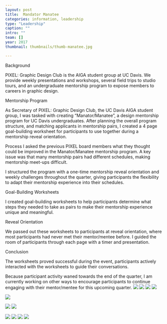 ```yaml
---
layout: post
title:  Mandator Manatee
categories: information, leadership
type: "Leadership"
caption: ""
intro: ""
team: []
year: 2017
thumbnail: thumbnails/thumb-manatee.jpg

---
```

Background

PIXEL: Graphic Design Club is the AIGA student group at UC Davis. We provide weekly presentations and workshops, several field trips to studio tours, and an undergraduate mentorship program to expose members to careers in graphic design.

Mentorship Program

As Secretary of PIXEL: Graphic Design Club, the UC Davis AIGA student group, I was tasked with creating “Manator/Manatee”, a design mentorship program for UC Davis undergraduates. After planning the overall program structure, and matching applicants in mentorship pairs, I created a 4 page goal-building worksheet for participants to use together during a mentorship reveal orientation.

Process
I asked the previous PIXEL board members what they thought could be improved in the Manator/Manatee mentorship program. A key issue was that many mentorship pairs had different schedules, making mentorship meet-ups difficult.

I structured the program with a one-time mentorship reveal orientation and weekly challenges throughout the quarter, giving participants the flexibility to adapt their mentorship experience into their schedules.

Goal-Building Worksheets

I created goal-building worksheets to help participants determine what steps they needed to take as pairs to make their mentorship experience unique and meaningful.

Reveal Orientation

We passed out these worksheets to participants at reveal orientation, where most participants had never met their mentor/mentee before. I guided the room of participants through each page with a timer and presentation.

Conclusion

The worksheets proved successful during the event, participants actively interacted with the worksheets to guide their conversations.

Because participant activity waned towards the end of the quarter, I am currently working on other ways to encourage participants to continue engaging with their mentor/mentee for this upcoming quarter.
![](/images/manatee/activity-1.jpg)
![](/images/manatee/activity-2.jpg)
![](/images/manatee/activity-3.jpg)
![](/images/manatee/activity-4.jpg)

![](/images/manatee/megaphone.jpg)

![](/images/manatee/worksheet-1.jpg)
![](/images/manatee/worksheet-2.jpg)

![](/images/manatee/worksheet-example-1.png)
![](/images/manatee/worksheet-example-2.png)
![](/images/manatee/worksheet-example-3.png)
![](/images/manatee/worksheet-example-4.png)
